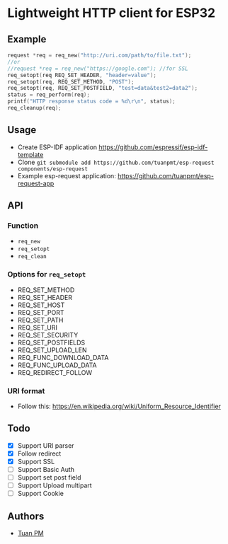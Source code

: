 # Lightweight HTTP client for ESP32 
## Example 
```cpp
request *req = req_new("http://uri.com/path/to/file.txt");
//or
//request *req = req_new("https://google.com"); //for SSL
req_setopt(req REQ_SET_HEADER, "header=value");
req_setopt(req, REQ_SET_METHOD, "POST");
req_setopt(req, REQ_SET_POSTFIELD, "test=data&test2=data2");
status = req_perform(req);
printf("HTTP response status code = %d\r\n", status);
req_cleanup(req);
```

## Usage 
- Create ESP-IDF application https://github.com/espressif/esp-idf-template
- Clone `git submodule add https://github.com/tuanpmt/esp-request components/esp-request`
- Example esp-request application: https://github.com/tuanpmt/esp-request-app

## API 

### Function
- `req_new`
- `req_setopt`
- `req_clean`

### Options for `req_setopt`  
- REQ_SET_METHOD
- REQ_SET_HEADER
- REQ_SET_HOST
- REQ_SET_PORT 
- REQ_SET_PATH
- REQ_SET_URI
- REQ_SET_SECURITY
- REQ_SET_POSTFIELDS
- REQ_SET_UPLOAD_LEN
- REQ_FUNC_DOWNLOAD_DATA
- REQ_FUNC_UPLOAD_DATA
- REQ_REDIRECT_FOLLOW

### URI format 
- Follow this: https://en.wikipedia.org/wiki/Uniform_Resource_Identifier

## Todo  
- [x] Support URI parser
- [x] Follow redirect
- [x] Support SSL
- [ ] Support Basic Auth
- [ ] Support set post field
- [ ] Support Upload multipart
- [ ] Support Cookie

## Authors
- [Tuan PM](https://twitter.com/tuanpmt)
